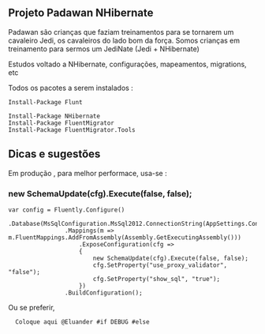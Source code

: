 ## Projeto Padawan NHibernate
Padawan são crianças que faziam treinamentos para se tornarem um cavaleiro Jedi, os cavaleiros do lado bom da força.
Somos crianças em treinamento para sermos um JediNate (Jedi + NHibernate)

Estudos voltado a NHibernate, configurações, mapeamentos, migrations, etc

Todos os pacotes a serem instalados :
```
Install-Package Flunt

Install-Package NHibernate
Install-Package FluentMigrator
Install-Package FluentMigrator.Tools
```
## Dicas e sugestões

Em produção , para melhor performace, usa-se :
### new SchemaUpdate(cfg).Execute(false, false);

```
var config = Fluently.Configure()
                .Database(MsSqlConfiguration.MsSql2012.ConnectionString(AppSettings.ConnectionString))
                .Mappings(m => m.FluentMappings.AddFromAssembly(Assembly.GetExecutingAssembly()))
                    .ExposeConfiguration(cfg =>
                    {
                        new SchemaUpdate(cfg).Execute(false, false);
                        cfg.SetProperty("use_proxy_validator", "false");
                        cfg.SetProperty("show_sql", "true");
                    })
                .BuildConfiguration();
```
Ou se preferir,
```
  Coloque aqui @Eluander #if DEBUG #else
```